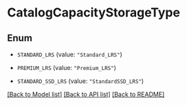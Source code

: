 # CatalogCapacityStorageType

## Enum


* `STANDARD_LRS` (value: `"Standard_LRS"`)

* `PREMIUM_LRS` (value: `"Premium_LRS"`)

* `STANDARD_SSD_LRS` (value: `"StandardSSD_LRS"`)


[[Back to Model list]](../README.md#documentation-for-models) [[Back to API list]](../README.md#documentation-for-api-endpoints) [[Back to README]](../README.md)


